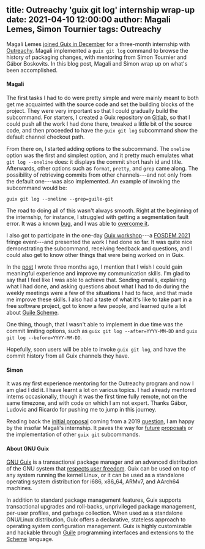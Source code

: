 title: Outreachy 'guix git log' internship wrap-up
date: 2021-04-10 12:00:00
author: Magali Lemes, Simon Tournier
tags: Outreachy
---

Magali Lemes [joined Guix in
December](https://guix.gnu.org/en/blog/2020/add-a-subcommand-showing-gnu-guix-history-of-all-packages/)
for a three-month internship with
[Outreachy](https://www.outreachy.org/).  Magali implemented a `guix git
log` command to browse the history of packaging changes, with mentoring
from Simon Tournier and Gábor Boskovits.  In this blog post, Magali and
Simon wrap up on what's been accomplished.

#### Magali

The first tasks I had to do were pretty simple and were mainly meant to both get
me acquainted with the source code and set the building blocks of the
project.  They were very important so that I could gradually build the
subcommand.  For starters, I created a Guix repository on
[Gitlab](https://gitlab.com/magalilemes/guix), so that I could push all the work
I had done there, tweaked a little bit of the source code, and then proceeded to
have the `guix git log` subcommand show the default channel checkout path.

From there on, I started adding options to the subcommand.  The `oneline`
option was the first and simplest option, and it pretty much emulates what
`git log --oneline` does: it displays the commit short hash id and
title. Afterwards, other options such as `format`, `pretty`, and `grep` came
along.  The possibility of retrieving commits from other channels---and not
only from the default one---was also implemented.  An example of invoking the
subcommand would be:

```
guix git log --oneline --grep=guile-git
```

The road to doing all of this wasn't always smooth.  Right at the beginning of
the internship, for instance, I struggled with getting a segmentation fault
error.  It was a known
[bug](https://gitlab.com/guile-git/guile-git/-/issues/21), and I was able to
[overcome
it](https://lists.gnu.org/archive/html/guix-devel/2020-12/msg00226.html).

I also got to participate in the one-day [Guix
workshop](https://guix.gnu.org/en/blog/2021/meet-guix-at-fosdem-2021/)---a
[FOSDEM 2021](https://fosdem.org/2021/) fringe event---and presented the work
I had done so far. It was quite nice demonstrating the subcommand, receiving
feedback and questions, and I could also get to know other things that were
being worked on in Guix.

In the
[post](https://guix.gnu.org/en/blog/2020/add-a-subcommand-showing-gnu-guix-history-of-all-packages/)
I wrote three months ago, I mention that I wish I could gain meaningful
experience and improve my communication skills.  I'm glad to say that I feel
like I was able to achieve that.  Sending emails, explaining what I had done,
and asking questions about what I had to do during the weekly meetings were a
few of the situations I had to face, and that made me improve these skills.  I
also had a taste of what it's like to take part in a free software project,
got to know a few people, and learned quite a lot about [Guile
Scheme](https://www.gnu.org/software/guile/).

One thing, though, that I wasn't able to implement in due time was the commit
limiting options, such as `guix git log --after=YYYY-MM-DD` and `guix git log
--before=YYYY-MM-DD`.

Hopefully, soon users will be able to invoke `guix git log`, and  have the
commit history from all Guix channels they have.

#### Simon

It was my first experience mentoring for the Outreachy program and now I am
glad I did it.  I have learnt a lot on various topics.  I had already
mentored interns occasionally, though it was the first time fully remote, not
on the same timezone, and with code on which I am not expert.  Thanks Gábor,
Ludovic and Ricardo for pushing me to jump in this journey.

Reading back the [initial
proposal](https://lists.gnu.org/archive/html/guix-devel/2020-09/msg00108.html)
coming from a 2019
[question](https://lists.gnu.org/archive/html/help-guix/2019-06/msg00098.html),
I am happy by the insofar Magali's internship.  It paves the way for
[future](https://lists.gnu.org/archive/html/guix-devel/2020-12/msg00141.html)
[proposals](https://lists.gnu.org/archive/html/guix-devel/2020-12/msg00170.html)
or the implementation of other `guix git` subcommands.

#### About GNU Guix

[GNU Guix](https://guix.gnu.org) is a transactional package
manager and an advanced distribution of the GNU system that [respects
user
freedom](https://www.gnu.org/distros/free-system-distribution-guidelines.html).
Guix can be used on top of any system running the kernel Linux, or it
can be used as a standalone operating system distribution for i686,
x86_64, ARMv7, and AArch64 machines.

In addition to standard package management features, Guix supports
transactional upgrades and roll-backs, unprivileged package management,
per-user profiles, and garbage collection.  When used as a standalone
GNU/Linux distribution, Guix offers a declarative, stateless approach to
operating system configuration management.  Guix is highly customizable
and hackable through [Guile](https://www.gnu.org/software/guile)
programming interfaces and extensions to the
[Scheme](http://schemers.org) language.
